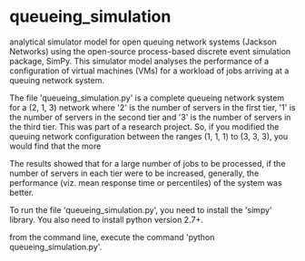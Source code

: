 # queueing_simulation
analytical simulator model for open queuing network systems (Jackson Networks) using the open-source process-based discrete event simulation package, SimPy. This simulator model analyses the performance of a configuration of virtual machines (VMs) for a workload of jobs arriving at a queuing network system.


The file 'queueing_simulation.py' is a complete queueing network system for a (2, 1, 3) network where '2' is the number of servers in the first tier, '1' is the number of servers in the second tier and '3' is the number of servers in the third tier. This was part of a research project. So, if you modified the queuing network configuration between the ranges (1, 1, 1) to (3, 3, 3), you would find that the more  

The results showed that for a large number of jobs to be processed, if the number of servers in each tier were to be increased, generally, the performance (viz. mean response time or percentiles) of the system was better.

To run the file 'queueing_simulation.py', you need to install the 'simpy' library. You also need to install python version 2.7+. 

from the command line, execute the command 'python queueing_simulation.py'. 
